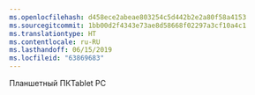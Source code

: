 ```yaml
---
ms.openlocfilehash: d458ece2abeae803254c5d442b2e2a80f58a4153
ms.sourcegitcommit: 1bb00d2f4343e73ae8d58668f02297a3cf10a4c1
ms.translationtype: HT
ms.contentlocale: ru-RU
ms.lasthandoff: 06/15/2019
ms.locfileid: "63869683"
---
```

<span data-ttu-id="89a23-101">Планшетный ПК</span><span class="sxs-lookup"><span data-stu-id="89a23-101">Tablet PC</span></span>